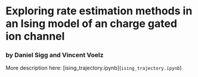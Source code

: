 # Exploring rate estimation methods in an Ising model of an charge gated ion channel

### by Daniel Sigg and Vincent Voelz


More description here: [ising_trajectory.ipynb](<code>ising_trajectory.ipynb</code>)
